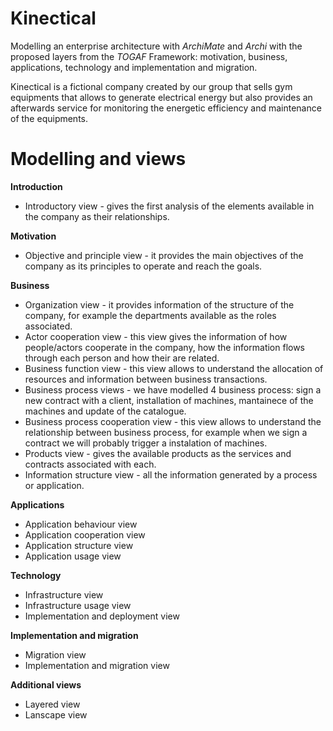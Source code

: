 # Kinectical

Modelling an enterprise architecture with _ArchiMate_ and _Archi_ with the proposed layers from the _TOGAF_ Framework: motivation, business, applications, technology and implementation and migration.

Kinectical is a fictional company created by our group that sells gym equipments that allows to generate electrical energy but also provides an afterwards service for monitoring the energetic efficiency and maintenance of the equipments.

# Modelling and views

__Introduction__

* Introductory view - gives the first analysis of the elements available in the company as their relationships.

__Motivation__

* Objective and principle view - it provides the main objectives of the company as its principles to operate and reach the goals. 

__Business__

* Organization view - it provides information of the structure of the company, for example the departments available as the roles associated.
* Actor cooperation view - this view gives the information of how people/actors cooperate in the company, how the information flows through each person and how their are related.
* Business function view - this view allows to understand the allocation of resources and information between business transactions.
* Business process views - we have modelled 4 business process: sign a new contract with a client, installation of machines, mantainece of the machines and update of the catalogue.
* Business process cooperation view -  this view allows to understand the relationship between business process, for example when we sign a contract we will probably trigger a instalation of machines.
* Products view - gives the available products as the services and contracts associated with each.
* Information structure view - all the information generated by a process or application.

__Applications__

* Application behaviour view
* Application cooperation view
* Application structure view
* Application usage view

__Technology__
* Infrastructure view
* Infrastructure usage view
* Implementation and deployment view

__Implementation and migration__ 
 * Migration view
 * Implementation and migration view


__Additional views__

* Layered view
* Lanscape view



